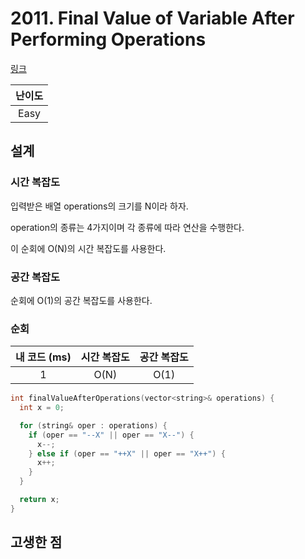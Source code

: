 # 2011. Final Value of Variable After Performing Operations

[링크](https://leetcode.com/problems/final-value-of-variable-after-performing-operations/description/)

| 난이도 |
| :----: |
|  Easy  |

## 설계

### 시간 복잡도

입력받은 배열 operations의 크기를 N이라 하자.

operation의 종류는 4가지이며 각 종류에 따라 연산을 수행한다.

이 순회에 O(N)의 시간 복잡도를 사용한다.

### 공간 복잡도

순회에 O(1)의 공간 복잡도를 사용한다.

### 순회

| 내 코드 (ms) | 시간 복잡도 | 공간 복잡도 |
| :----------: | :---------: | :---------: |
|      1       |    O(N)     |    O(1)     |

```cpp
int finalValueAfterOperations(vector<string>& operations) {
  int x = 0;

  for (string& oper : operations) {
    if (oper == "--X" || oper == "X--") {
      x--;
    } else if (oper == "++X" || oper == "X++") {
      x++;
    }
  }

  return x;
}
```

## 고생한 점
